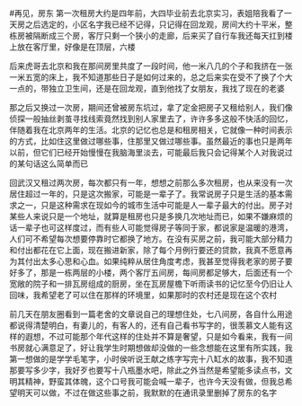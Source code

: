 #再见，房东
第一次租房大约是四年前，大四毕业前去北京实习，表姐陪我看了一天房之后选定的，小区名字我已经不记得，只记得在回龙观，房间大约十平米，整栋房被隔断成三个房，客厅只剩一个狭小的走廊，后来买了自行车我还每天扛到楼上放在客厅里，好像是在顶层，六楼

后来虎哥去北京和我在那间房里共度了一段时间，他一米八几的个子和我挤在一张一米五宽的床上，我不知道那些日子是如何过来的，总之后来实在受不了换了个大一点的，带独立卫生间，还是在回龙观，直到他找了女朋友，我找了现在的老婆

那之后又换过一次房，期间还曾被房东坑过，拿了定金把房子又租给别人，我们像侦探一般抽丝剥茧寻找线索竟然找到别人家里去了，许许多多这般不快活的回忆，伴随着我在北京两年的生活。北京的记忆也总是和租房相关，它就像一种时间表示的方式，比如住这里做过哪些事，住那里又做过哪些事。虽然最近的事也只是两年以前，但它们已经开始慢慢在我脑海里淡去，可能最后我只会记得某个人对我说过的某句话这么简单而已

回武汉又租过两次房，每次都只有一年，想想之前那么多次租房，也从来没有一次居住超过一年的，只是这次搬家，可能是一辈子了。我常说房子只是生活的基本需求之一，只是这种需求在现如今的城市生活中可能是人一辈子最大的付出。房子对某些人来说只是一个地址，就算是租房也只是多换几次地址而已，如果不嫌麻烦的话一辈子也可这样度过，而有些人可能觉得房子等同于家，都说家是温暖的港湾，人们可不希望每次想要停靠时它都换了地方。在没有买房之前，我可能大部分精力和付出都花在它上面，现在搬进新家，除了每个月例行要还的贷款，我真不愿意再为其付出太多心思和心血。如果纯粹从居住角度考虑，我甚至觉得我老家的房子要好多了，那是一栋两层的小楼，两个客厅五间房，每间房都足够大，后面还有一个宽敞的院子和一排瓦房组成的厨房，坐在瓦房屋檐下听雨读书的记忆至今仍旧让人回味，我希望老了可以住在那样的环境里，如果那时的农村还是现在这个农村

前几天在朋友圈看到一篇老舍的文章说自己的理想住处，七八间房，各自什么用途都说得清楚明白，有妻儿的，有客人的，还有自己看书写字的，很羡慕文人能有这样的遐想，不过可能那个年代这样的住处并不算是奢望，只是如今看来，我有一间书房就心满意足了，好让我学生时期想做却没做的一些念想能在这里有所实践，我第一想做的是学学毛笔字，小时侯听说王献之练字写完十八缸水的故事，我不知道那要写多少字，我好歹也要写十八瓶墨水吧，除此之外当然是希望能多读点书，文明其精神，野蛮其体魄，这个口号我可能会喊一辈子，也许今天没有做，但我总希望明天可以做，不过在做这些事之前，我默默的在通讯录里删掉了房东的名字